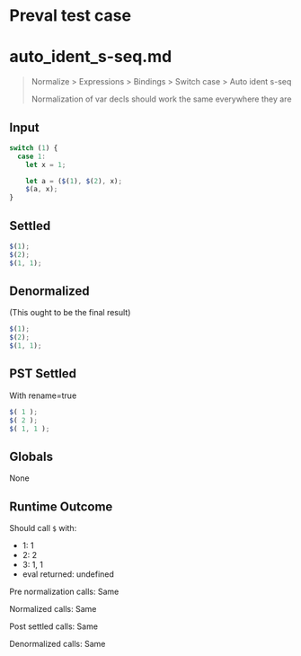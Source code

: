 # Preval test case

# auto_ident_s-seq.md

> Normalize > Expressions > Bindings > Switch case > Auto ident s-seq
>
> Normalization of var decls should work the same everywhere they are

## Input

`````js filename=intro
switch (1) {
  case 1:
    let x = 1;

    let a = ($(1), $(2), x);
    $(a, x);
}
`````


## Settled


`````js filename=intro
$(1);
$(2);
$(1, 1);
`````


## Denormalized
(This ought to be the final result)

`````js filename=intro
$(1);
$(2);
$(1, 1);
`````


## PST Settled
With rename=true

`````js filename=intro
$( 1 );
$( 2 );
$( 1, 1 );
`````


## Globals


None


## Runtime Outcome


Should call `$` with:
 - 1: 1
 - 2: 2
 - 3: 1, 1
 - eval returned: undefined

Pre normalization calls: Same

Normalized calls: Same

Post settled calls: Same

Denormalized calls: Same
